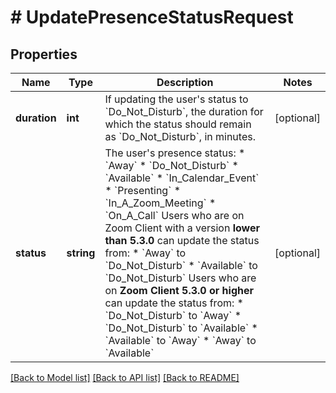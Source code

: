 # # UpdatePresenceStatusRequest

## Properties

Name | Type | Description | Notes
------------ | ------------- | ------------- | -------------
**duration** | **int** | If updating the user&#39;s status to &#x60;Do_Not_Disturb&#x60;, the duration for which the status should remain as &#x60;Do_Not_Disturb&#x60;, in minutes. | [optional]
**status** | **string** | The user&#39;s presence status:  * &#x60;Away&#x60;  * &#x60;Do_Not_Disturb&#x60;  * &#x60;Available&#x60;  * &#x60;In_Calendar_Event&#x60;  * &#x60;Presenting&#x60;  * &#x60;In_A_Zoom_Meeting&#x60;  * &#x60;On_A_Call&#x60;   Users who are on Zoom Client with a version **lower than 5.3.0** can update the status from:  * &#x60;Away&#x60; to &#x60;Do_Not_Disturb&#x60;  * &#x60;Available&#x60; to &#x60;Do_Not_Disturb&#x60;   Users who are on **Zoom Client 5.3.0 or higher** can update the status from:  * &#x60;Do_Not_Disturb&#x60; to &#x60;Away&#x60; * &#x60;Do_Not_Disturb&#x60; to &#x60;Available&#x60;  * &#x60;Available&#x60; to &#x60;Away&#x60;  * &#x60;Away&#x60; to &#x60;Available&#x60; | [optional]

[[Back to Model list]](../../README.md#models) [[Back to API list]](../../README.md#endpoints) [[Back to README]](../../README.md)
